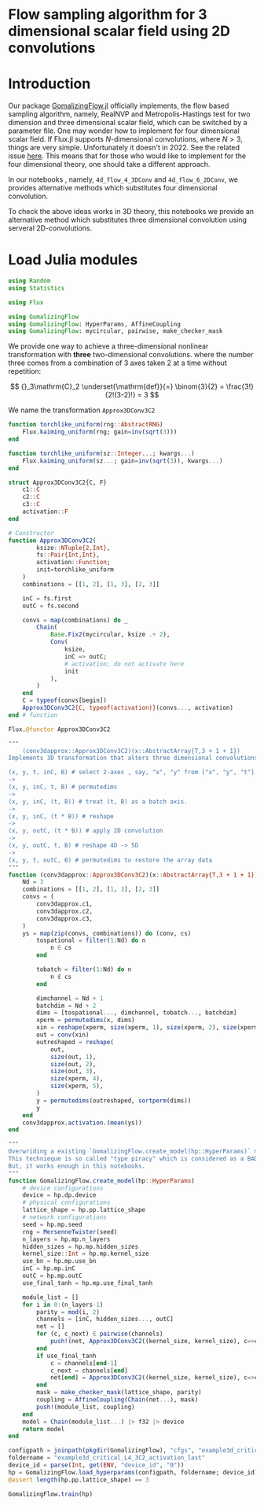 # Flow sampling algorithm for 3 dimensional scalar field using 2D convolutions

# Introduction

Our package [GomalizingFlow.jl](https://github.com/AtelierArith/GomalizingFlow.jl) officially implements, the flow based
sampling algorithm, namely, RealNVP and Metropolis-Hastings test for two
dimension and three dimensional scalar field, which can be switched by a
parameter file. One may wonder how to implement for four dimensional scalar field. If Flux.jl supports $N$-dimensional convolutions, where $N > 3$, things are very simple. Unfortunately it doesn't in 2022. See the related issue [here](https://github.com/FluxML/Flux.jl/issues/451). This means that for those who would like to implement for the four dimensional theory, one should take a different approach.

In our notebooks , namely, `4d_flow_4_3DConv` and `4d_flow_6_2DConv`, we provides alternative methods which substitutes four dimensional convolution.

To check the above ideas works in 3D theory, this notebooks we provide an alternative method which substitutes three dimensional convolution using serveral 2D-convolutions.


# Load Julia modules

```julia
using Random
using Statistics

using Flux
```

```julia
using GomalizingFlow
using GomalizingFlow: HyperParams, AffineCoupling
using GomalizingFlow: mycircular, pairwise, make_checker_mask
```

We provide one way to achieve a three-dimensional nonlinear transformation with **three** two-dimensional convolutions. where the number three comes from a combination of 3 axes taken 2 at a time without repetition:

$$
{}_3\mathrm{C}_2 \underset{\mathrm{def}}{=} \binom{3}{2} = \frac{3!}{2!(3-2)!} = 3
$$

We name the transformation `Approx3DConv3C2`

```julia
function torchlike_uniform(rng::AbstractRNG)
    Flux.kaiming_uniform(rng; gain=inv(sqrt(3)))
end

function torchlike_uniform(sz::Integer...; kwargs...)
    Flux.kaiming_uniform(sz...; gain=inv(sqrt(3)), kwargs...)
end
```

```julia
struct Approx3DConv3C2{C, F}
    c1::C
    c2::C
    c3::C
    activation::F
end

# Constructor
function Approx3DConv3C2(
        ksize::NTuple{2,Int}, 
        fs::Pair{Int,Int}, 
        activation::Function;
        init=torchlike_uniform
    )
    combinations = [[1, 2], [1, 3], [2, 3]]

    inC = fs.first
    outC = fs.second

    convs = map(combinations) do _
        Chain(
            Base.Fix2(mycircular, ksize .÷ 2), 
            Conv(
                ksize, 
                inC => outC;
                # activation; do not activate here
                init
            ),
        )
    end
    C = typeof(convs[begin])
    Approx3DConv3C2{C, typeof(activation)}(convs..., activation)
end # function

Flux.@functor Approx3DConv3C2
```

```julia
"""
    (conv3dapprox::Approx3DConv3C2)(x::AbstractArray{T,3 + 1 + 1})
Implements 3D transformation that alters three dimensional convolutions

(x, y, t, inC, B) # select 2-axes , say, "x", "y" from ["x", "y", "t"] in this example
->
(x, y, inC, t, B) # permutedims
-> 
(x, y, inC, (t, B)) # treat (t, B) as a batch axis.
->
(x, y, inC, (t * B)) # reshape
-> 
(x, y, outC, (t * B)) # apply 2D convolution
->
(x, y, outC, t, B) # reshape 4D -> 5D
-> 
(x, y, t, outC, B) # permutedims to restore the array data
"""
function (conv3dapprox::Approx3DConv3C2)(x::AbstractArray{T,3 + 1 + 1}) where {T}
    Nd = 3
    combinations = [[1, 2], [1, 3], [2, 3]]
    convs = (
        conv3dapprox.c1,
        conv3dapprox.c2,
        conv3dapprox.c3,
    )
    ys = map(zip(convs, combinations)) do (conv, cs)
        tospational = filter(1:Nd) do n
            n ∈ cs
        end

        tobatch = filter(1:Nd) do n
            n ∉ cs
        end

        dimchannel = Nd + 1
        batchdim = Nd + 2
        dims = [tospational..., dimchannel, tobatch..., batchdim]
        xperm = permutedims(x, dims)
        xin = reshape(xperm, size(xperm, 1), size(xperm, 2), size(xperm, 3), Colon())
        out = conv(xin)
        outreshaped = reshape(
            out,
            size(out, 1),
            size(out, 2),
            size(out, 3),
            size(xperm, 4),
            size(xperm, 5),
        )
        y = permutedims(outreshaped, sortperm(dims))
        y
    end
    conv3dapprox.activation.(mean(ys))
end
```

```julia
"""
Overwriding a existing `GomalizingFlow.create_model(hp::HyperParams)` method for our own purpose.
This technieque is so called "type piracy" which is considered as a BAD idea.
But, it works enough in this notebooks.
"""
function GomalizingFlow.create_model(hp::HyperParams)
    # device configurations
    device = hp.dp.device
    # physical configurations
    lattice_shape = hp.pp.lattice_shape
    # network configurations
    seed = hp.mp.seed
    rng = MersenneTwister(seed)
    n_layers = hp.mp.n_layers
    hidden_sizes = hp.mp.hidden_sizes
    kernel_size::Int = hp.mp.kernel_size
    use_bn = hp.mp.use_bn
    inC = hp.mp.inC
    outC = hp.mp.outC
    use_final_tanh = hp.mp.use_final_tanh

    module_list = []
    for i in 0:(n_layers-1)
        parity = mod(i, 2)
        channels = [inC, hidden_sizes..., outC]
        net = []
        for (c, c_next) ∈ pairwise(channels)
            push!(net, Approx3DConv3C2((kernel_size, kernel_size), c=>c_next, leakyrelu; init=torchlike_uniform(rng)))
        end
        if use_final_tanh
            c = channels[end-1]
            c_next = channels[end]
            net[end] = Approx3DConv3C2((kernel_size, kernel_size), c=>c_next, tanh; init=torchlike_uniform(rng))
        end
        mask = make_checker_mask(lattice_shape, parity)
        coupling = AffineCoupling(Chain(net...), mask)
        push!(module_list, coupling)
    end
    model = Chain(module_list...) |> f32 |> device
    return model
end
```

```julia
configpath = joinpath(pkgdir(GomalizingFlow), "cfgs", "example3d_critical_L4.toml")
foldername = "example3d_critical_L4_3C2_activation_last"
device_id = parse(Int, get(ENV, "device_id", "0"))
hp = GomalizingFlow.load_hyperparams(configpath, foldername; device_id)
@assert length(hp.pp.lattice_shape) == 3
```

```julia
GomalizingFlow.train(hp)
```
